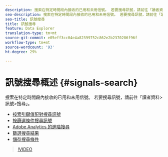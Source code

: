 ```yaml
---
description: 搜索在特定時間段內接收的已用和未用信號。 若要搜尋訊號，請前往「讀者資料>訊號>搜尋」。
seo-description: 搜索在特定時間段內接收的已用和未用信號。 若要搜尋訊號，請前往「讀者資料>訊號>搜尋」。
seo-title: 訊號搜尋
title: 訊號搜尋
feature: Data Explorer
translation-type: tm+mt
source-git-commit: e05eff3cc04e4a82399752c862e2b2370286f96f
workflow-type: tm+mt
source-wordcount: '93'
ht-degree: 29%

---
```



# 訊號搜尋概述 {#signals-search}

搜索在特定時間段內接收的已用和未用信號。 若要搜尋訊號，請前往「讀者資料>訊號>搜尋」。

* [按索引鍵值配對搜尋訊號](/help/using/features/data-explorer/data-explorer-signals-search/data-explorer-search-pairs.md)
* [按篩選條件搜尋訊號](/help/using/features/data-explorer/data-explorer-signals-search/data-explorer-search-filters.md)
* [Adobe Analytics 的進階搜尋](/help/using/features/data-explorer/data-explorer-signals-search/data-explorer-search-analytics.md)
* [篩選搜尋結果](/help/using/features/data-explorer/data-explorer-signals-search/data-explorer-filter-results.md)
* [儲存搜尋條件](/help/using/features/data-explorer/data-explorer-signals-search/data-explorer-save-search.md)

>[!VIDEO](https://video.tv.adobe.com/v/25148/)
